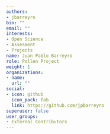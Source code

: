 ```yaml
---
authors:
- jbarreyro
bio: ""
email: ""
interests:
- Open Science
- Assesment
- Projects
name: Juan Pablo Barreyro
role: Pollen Project
weight: 1
organizations:
- name: 
  url: ""
social:
- icon: github
  icon_pack: fab
  link: https://github.com/jpbarreyro
superuser: false
user_groups:
- External Contributors
---
```

